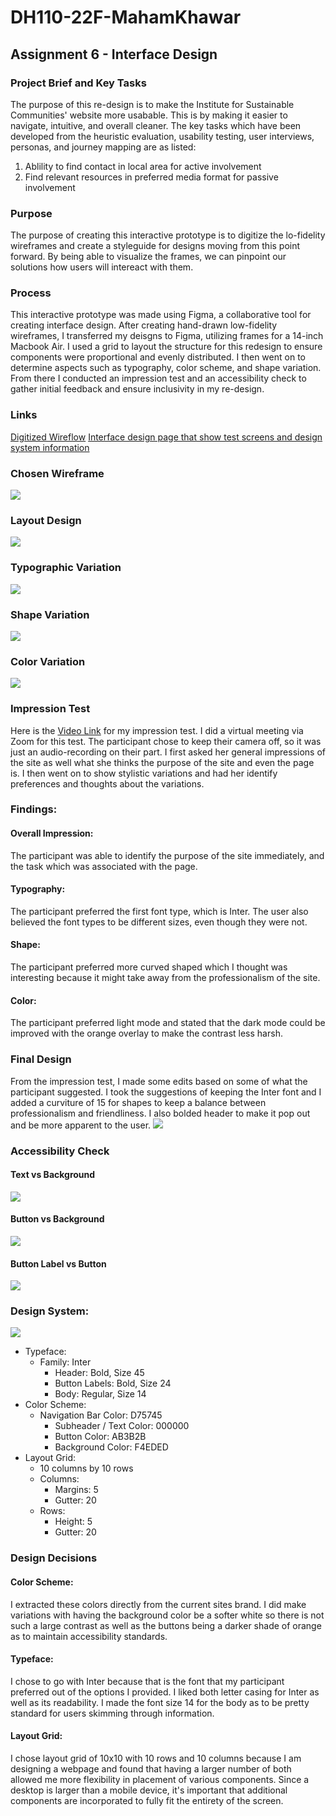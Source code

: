 # DH110-22F-MahamKhawar
## Assignment 6 - Interface Design
### Project Brief and Key Tasks
The purpose of this re-design is to make the Institute for Sustainable Communities' website more usabable. This is by making it easier to navigate, intuitive, and overall cleaner. The key tasks which have been developed from the heuristic evaluation, usability testing, user interviews, personas, and journey mapping are as listed:

1. Ablility to find contact in local area for active involvement
2. Find relevant resources in preferred media format for passive involvement

### Purpose
The purpose of creating this interactive prototype is to digitize the lo-fidelity wireframes and create a styleguide for designs moving from this point forward. By being able to visualize the frames, we can pinpoint our solutions how users will intereact with them. 
### Process 
This interactive prototype was made using Figma, a collaborative tool for creating interface design. After creating hand-drawn low-fidelity wireframes, I transferred my deisgns to Figma, utilizing frames for a 14-inch Macbook Air. I used a grid to layout the structure for this redesign to ensure components were proportional and evenly distributed. I then went on to determine aspects such as typography, color scheme, and shape variation. From there I conducted an impression test and an accessibility check to gather initial feedback and ensure inclusivity in my re-design.

### Links
[Digitized Wireflow](https://www.figma.com/file/xvuF3d8NpoqArfcYPrvAR8/Lo-fi-Prototype?node-id=3%3A862&t=SK1LkKCka8Qs8yGt-1)
[Interface design page that show test screens and design system information](https://www.figma.com/file/3AdMYw7Um1PU7b3BG4h2gK/Assignment6-Interface-Design-Page?node-id=0%3A1&t=VgUziw8Xo6JbeKJy-1)
### Chosen Wireframe
![](../chosenwireframe.png)

### Layout Design
![](../layoutdesign.png)

### Typographic Variation
![](../typodesign.png)

### Shape Variation
![](../shapevariation.png)

### Color Variation 
![](../colorvar.png)

### Impression Test
Here is the [Video Link](https://drive.google.com/file/d/1RNlBj4dC-0CJA55CUaZXv3JS0FlthOjt/view?usp=sharing) for my impression test. I did a virtual meeting via Zoom for this test. The participant chose to keep their camera off, so it was just an audio-recording on their part. I first asked her general impressions of the site as well what she thinks the purpose of the site and even the page is. I then went on to show stylistic variations and had her identify preferences and thoughts about the variations. 

### Findings:
#### Overall Impression:
The participant was able to identify the purpose of the site immediately, and the task which was associated with the page.
#### Typography:
The participant preferred the first font type, which is Inter. The user also believed the font types to be different sizes, even though they were not.
#### Shape:
The participant preferred more curved shaped which I thought was interesting because it might take away from the professionalism of the site. 
#### Color:
The participant preferred light mode and stated that the dark mode could be improved with the orange overlay to make the contrast less harsh.
### Final Design 
From the impression test, I made some edits based on some of what the participant suggested. I took the suggestions of keeping the Inter font and I added a curviture of 15 for shapes to keep a balance between professionalism and friendliness. I also bolded header to make it pop out and be more apparent to the user. 
![](../finaldesign1.png)
### Accessibility Check 

#### Text vs Background
![](../textxback.png)

#### Button vs Background
![](../buttonxback.png)

#### Button Label vs Button
![](../labelxbutton.png)
### Design System: 
![](../designsystem.png)
- Typeface:
  - Family: Inter
    - Header: Bold, Size 45
    - Button Labels: Bold, Size 24
    - Body: Regular, Size 14
- Color Scheme:
  - Navigation Bar Color: D75745
    - Subheader / Text Color: 000000
    - Button Color: AB3B2B
    - Background Color: F4EDED
- Layout Grid:
  - 10 columns by 10 rows
  - Columns:
    - Margins: 5
    - Gutter: 20
  - Rows:
    - Height: 5
    - Gutter: 20

### Design Decisions
#### Color Scheme:
I extracted these colors directly from the current sites brand. I did make variations with having the background color be a softer white so there is not such a large contrast as well as the buttons being a darker shade of orange as to maintain accessibility standards.
#### Typeface:
I chose to go with Inter because that is the font that my participant preferred out of the options I provided. I liked both letter casing for Inter as well as its readability. I made the font size 14 for the body as to be pretty standard for users skimming through information. 
#### Layout Grid:
I chose layout grid of 10x10 with 10 rows and 10 columns because I am designing a webpage and found that having a larger number of both allowed me more flexibility in placement of various components. Since a desktop is larger than a mobile device, it's important that additional components are incorporated to fully fit the entirety of the screen.



